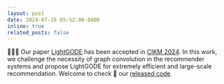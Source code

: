 ```yaml
---
layout: post
date: 2024-07-16 05:52:00-0400 
inline: true
related_posts: false
---
```


:tada::tada::tada: Our paper [LightGODE](https://arxiv.org/abs/2407.18910) has been accepted in [CIKM 2024](https://cikm2024.org/). In this work, we challenge the necessity of graph convolution in the recommender systems and propose LightGODE for extremely efficient and large-scale recommendation. Welcome to check :eyes: our [released code](https://github.com/DavidZWZ/LightGODE).
